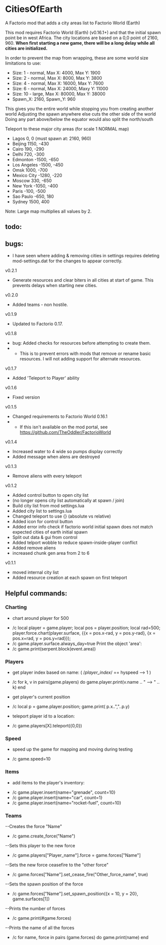 # CitiesOfEarth
A Factorio mod that adds a city areas list to Factorio World (Earth)

This mod requires Factorio World (Earth) (v0.16.1+) and that the initial spawn point be in west Africa.  The city locations are based on a 0,0 point of 2160, 960.
**When first starting a new game, there will be a long delay while all cities are initialized.**

In order to prevent the map from wrapping, these are some world size limitations to use:
+ Size: 1 - normal, Max X:  4000, Max Y:   1900
+ Size: 2 - normal, Max X:  8000, Max Y:   3800
+ Size: 4 - normal, Max X: 16000, Max Y:   7600
+ Size: 6 - normal, Max X: 24000, Maxy Y: 11000
+ Size: 10 - large, Max X: 80000, Max Y:  38000
+ Spawn_X: 2160, Spawn_Y: 960

This gives you the entire world while stopping you from creating another world
Adjusting the spawn anywhere else cuts the other side of the world
Doing any part above/below the equator would also split the north/south

Teleport to these major city areas (for scale 1 NORMAL map)
+ Lagos            0,      0 (must spawn at: 2160, 960)
+ Beijing       1150,   -430 
+ Cairo          190,   -290 
+ Delhi          720,   -300
+ Edmonton     -1500,   -650
+ Los Angeles  -1500,   -450
+ Omsk          1000,   -700
+ Mexico City  -1280,   -220
+ Moscow         330,   -650
+ New York     -1050,   -400
+ Paris         -100,   -500
+ Sao Paulo     -650,    180
+ Sydney        1500,    400

Note: Large map multiplies all values by 2.

## todo:

## bugs:
+ I have seen where adding & removing cities in settings requires deleting mod-settings.dat for the changes to appear correctly.

v0.2.1
+ Generate resources and clear biters in all cities at start of game.  This prevents delays when starting new cities.

v0.2.0
+ Added teams - non hostile.

v0.1.9
+ Updated to Factorio 0.17.

v0.1.8
+ bug: Added checks for resources before attempting to create them.
+ + This is to prevent errors with mods that remove or rename basic resources.  I will not adding support for alternate resources.

v0.1.7
+ Added 'Teleport to Player' ability

v0.1.6
+ Fixed version

v0.1.5
+ Changed requirements to Factorio World 0.16.1
+ + If this isn't available on the mod portal, see https://github.com/TheOddler/FactorioWorld

v0.1.4
+ Increased water to 4 wide so pumps display correctly
+ Added message when alens are destroyed

v0.1.3
+ Remove aliens with every teleport

v0.1.2
+ Added control button to open city list
+ (no longer opens city list automatically at spawn / join)
+ Build city list from mod settings.lua
+ Added city list to settings.lua
+ Changed teleport to use {} (absolute vs relative)
+ Added icon for control button
+ Added error info check if factorio world initial spawn does not match expected cities of earth initial spawn
+ Split out data & gui from control
+ Added telport wobble to reduce spawn-inside-player conflict
+ Added remove aliens
+ increased chunk gen area from 2 to 6

v0.1.1
+ moved internal city list
+ Added resource creation at each spawn on first teleport

## Helpful commands:
### Charting
* chart around player for 500
+ /c local player = game.player; local pos = player.position; local rad=500; player.force.chart(player.surface, {{x = pos.x-rad, y = pos.y-rad}, {x = pos.x+rad, y = pos.y+rad}});
+ /c game.player.surface.always_day=true
  Print the object 'area':
+ /c game.print(serpent.block(event.area))

### Players
* get player index based on name: ( /*player_index*/ == hyspeed --> 1  )
+ /c for k, v in pairs(game.players) do game.player.print(v.name .. " --> " .. k) end

* get player's current position
+ /c local p = game.player.position; game.print( p.x..","..p.y)

* teleport player id to a location:
+ /c game.players[X].teleport({0,0})

### Speed
* speed up the game for mapping and moving during testing
+ /c game.speed=10

### Items
* add items to the player's inventory:
+ /c game.player.insert{name="grenade", count=10}
+ /c game.player.insert{name="car", count=1}
+ /c game.player.insert{name="rocket-fuel", count=10}

### Teams
--Creates the force "Name"
+ /c game.create_force("Name")

--Sets this player to the new force
+ /c game.players["Player_name"].force = game.forces["Name"]

--Sets the new force ceasefire to the "other force"
+ /c game.forces["Name"].set_cease_fire("Other_force_name", true)

--Sets the spawn position of the force
+ /c game.forces["Name"].set_spawn_position({x = 10, y = 20}, game.surfaces[1])

--Prints the number of forces
+ /c game.print(#game.forces)

--Prints the name of all the forces
+ /c for name, force in pairs (game.forces) do  game.print(name) end
